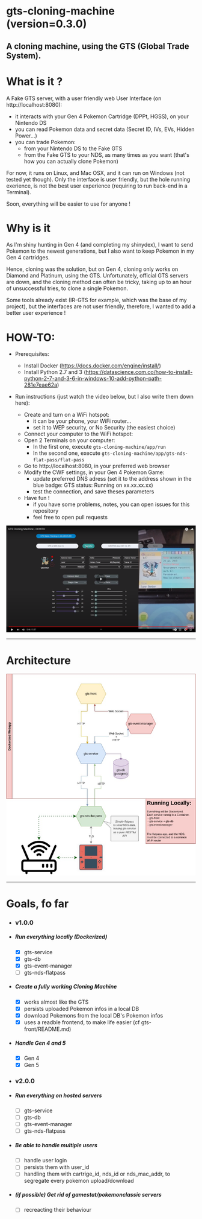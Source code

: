 # gts-cloning-machine (version=0.3.0)
A cloning machine, using the GTS (Global Trade System).
---

# What is it ?

A Fake GTS server, with a user friendly web User Interface (on http://localhost:8080):
 - it interacts with your Gen 4 Pokemon Cartridge (DPPt, HGSS), on your Nintendo DS
 - you can read Pokemon data and secret data (Secret ID, IVs, EVs, Hidden Power...)
 - you can trade Pokemon:
   - from your Nintendo DS to the Fake GTS
   - from the Fake GTS to your NDS, as many times as you want (that's how you can actually clone Pokemon)

For now, it runs on Linux, and Mac OSX, and it can run on Windows (not tested yet though).
Only the interface is user friendly, but the hole running exerience, is not the best user experience (requiring to run back-end in a Terminal).

Soon, everything will be easier to use for anyone !

# Why is it

As I'm shiny hunting in Gen 4 (and completing my shinydex),
I want to send Pokemon to the newest generations, but I also want to keep Pokemon in my Gen 4 cartridges.

Hence, cloning was the solution, but on Gen 4, cloning only works on Diamond and Platinum, using the GTS.
Unfortunately, official GTS servers are down, and the cloning method can often be tricky, taking up to an hour of unsuccessful tries, to clone a single Pokemon.

Some tools already exist (IR-GTS for example, which was the base of my project),
but the interfaces are not user friendly, therefore, I wanted to add a better user experience !

# HOW-TO:

- Prerequisites:
  - Install Docker (https://docs.docker.com/engine/install/)
  - Install Python 2.7 and 3 (https://datascience.com.co/how-to-install-python-2-7-and-3-6-in-windows-10-add-python-path-281e7eae62a)

- Run instructions (just watch the video below, but I also write them down here):
  - Create and turn on a WiFi hotspot:
    - it can be your phone, your WiFi router...
    - set it to WEP security, or No Security (the easiest choice)
  - Connect your computer to the WiFi hotspot:
  - Open 2 Terminals on your computer:
    - In the first one, execute `gts-cloning-machine/app/run`
    - In the second one, execute `gts-cloning-machine/app/gts-nds-flat-pass/flat-pass`
  - Go to http://localhost:8080, in your preferred web browser
  - Modify the CWF settings, in your Gen 4 Pokemon Game:
    - update preferred DNS adress (set it to the address shown in the blue badge: GTS status: Running on xx.xx.xx.xx)
    - test the connection, and save theses parameters
  - Have fun !
    - if you have some problems, notes, you can open issues for this repository
    - feel free to open pull requests


[![Video Preview](misc/gcm-video-review.png)](https://www.youtube.com/watch?v=Tf04vHqreVw)

---

# Architecture
![architecture](misc/gts-cloning-machine.jpg)

---

# Goals, fo far

 - ### v1.0.0
  - ##### Run everything locally (Dockerized)
    - [x] gts-service
    - [x] gts-db
    - [x] gts-event-manager
    - [ ] gts-nds-flatpass
  - ##### Create a fully working Cloning Machine
    - [x] works almost like the GTS
    - [x] persists uploaded Pokemon infos in a local DB
    - [x] download Pokemons from the local DB's Pokemon infos
    - [x] uses a readble frontend, to make life easier (cf gts-front/README.md)
  - ##### Handle Gen 4 and 5
    - [x] Gen 4
    - [x] Gen 5

 - ### v2.0.0
  - ##### Run everything on hosted servers
    - [ ] gts-service
    - [ ] gts-db
    - [ ] gts-event-manager
    - [ ] gts-nds-flatpass
  - ##### Be able to handle multiple users
    - [ ] handle user login
    - [ ] persists them with user_id
    - [ ] handling them with cartrige_id, nds_id or nds_mac_addr, to segregate every pokemon upload/download
  - ##### (if possible) Get rid of gamestat/pokemonclassic servers
    - [ ] recreacting their behaviour
